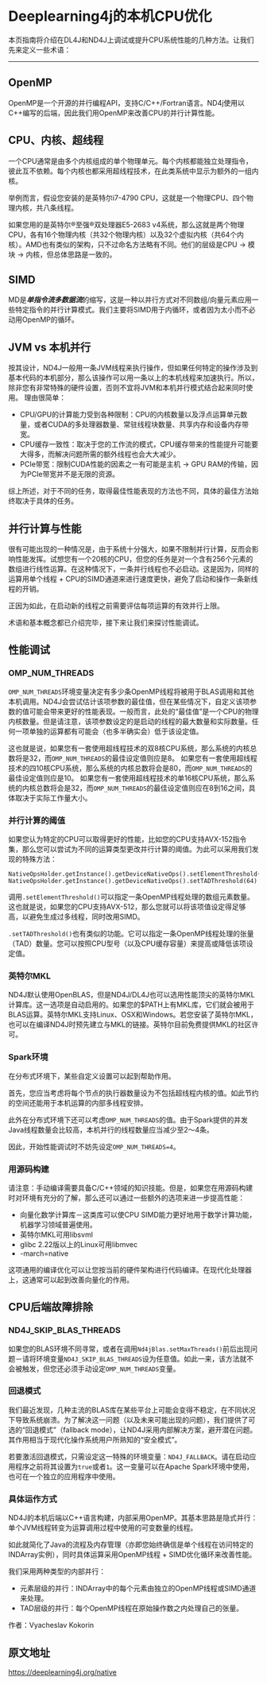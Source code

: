 # Deeplearning4j的本机CPU优化

本页指南将介绍在DL4J和ND4J上调试或提升CPU系统性能的几种方法。让我们先来定义一些术语：

---

## OpenMP
OpenMP是一个开源的并行编程API，支持C/C++/Fortran语言。ND4j使用以C++编写的后端，因此我们用OpenMP来改善CPU的并行计算性能。

## CPU、内核、超线程
一个CPU通常是由多个内核组成的单个物理单元。每个内核都能独立处理指令，彼此互不依赖。每个内核也都采用超线程技术，在此类系统中显示为额外的一组内核。

举例而言，假设您安装的是英特尔i7-4790 CPU，这就是一个物理CPU、四个物理内核，共八条线程。

如果您用的是英特尔®至强®双处理器E5-2683 v4系统，那么这就是两个物理CPU，各有16个物理内核（共32个物理内核）以及32个虚拟内核（共64个内核）。AMD也有类似的架构，只不过命名方法略有不同。他们的层级是CPU -> 模块 -> 内核，但总体思路是一致的。

## SIMD

MD是***单指令流多数据流***的缩写，这是一种以并行方式对不同数组/向量元素应用一些特定指令的并行计算模式。我们主要将SIMD用于内循环，或者因为太小而不必动用OpenMP的循环。

## JVM vs 本机并行
按其设计，ND4J一般用一条JVM线程来执行操作，但如果任何特定的操作涉及到基本代码的本机部分，那么该操作可以用一条以上的本机线程来加速执行。所以，除非您有非常特殊的硬件设置，否则不宜将JVM和本机并行模式结合起来同时使用。 理由很简单：

 - CPU/GPU的计算能力受到各种限制：CPU的内核数量以及浮点运算单元数量，或者CUDA的多处理器数量、常驻线程块数量、共享内存和设备内存带宽。
 - CPU缓存一致性：取决于您的工作流的模式，CPU缓存带来的性能提升可能要大得多，而解决问题所需的额外线程也会大大减少。
 - PCIe带宽：限制CUDA性能的因素之一有可能是主机 -> GPU RAM的传输，因为PCIe带宽并不是无限的资源。

综上所述，对于不同的任务，取得最佳性能表现的方法也不同，具体的最佳方法始终取决于具体的任务。


## 并行计算与性能
很有可能出现的一种情况是，由于系统十分强大，如果不限制并行计算，反而会影响性能发挥。试想您有一个20核的CPU，但您的任务是对一个含有256个元素的数组进行线性运算。在这种情况下，一条并行线程也不必启动。这是因为，同样的运算用单个线程 + CPU的SIMD通道来进行速度更快，避免了启动和操作一条新线程的开销。

正因为如此，在启动新的线程之前需要评估每项运算的有效并行上限。

术语和基本概念都已介绍完毕，接下来让我们来探讨性能调试。

## 性能调试

### OMP_NUM_THREADS
`OMP_NUM_THREADS`环境变量决定有多少条OpenMP线程将被用于BLAS调用和其他本机调用。ND4J会尝试估计该项参数的最佳值，但在某些情况下，自定义该项参数的值可能会带来更好的性能表现。一般而言，此处的“最佳值”是一个CPU的物理内核数量。但是请注意，该项参数设定的是启动的线程的最大数量和实际数量。任何一项单独的运算都有可能会（也多半确实会）低于该设定值。

这也就是说，如果您有一套使用超线程技术的双8核CPU系统，那么系统的内核总数将是32，而`OMP_NUM_THREADS`的最佳设定值则应是8。 如果您有一套使用超线程技术的四10核CPU系统，那么系统的内核总数将会是80，而`OMP_NUM_THREADS`的最佳设定值则应是10。 如果您有一套使用超线程技术的单16核CPU系统，那么系统的内核总数将会是32，而`OMP_NUM_THREADS`的最佳设定值则应在8到16之间，具体取决于实际工作量大小。

### 并行计算的阈值
如果您认为特定的CPU可以取得更好的性能，比如您的CPU支持AVX-152指令集，那么您可以尝试为不同的运算类型更改并行计算的阈值。为此可以采用我们发现的特殊方法：
```
NativeOpsHolder.getInstance().getDeviceNativeOps().setElementThreshold(16384)
NativeOpsHolder.getInstance().getDeviceNativeOps().setTADThreshold(64)
```

调用`.setElementThreshold()`可以指定一条OpenMP线程处理的数组元素数量。这也就是说，如果您的CPU支持AVX-512，那么您就可以将该项值设定得足够高，以避免生成过多线程，同时改用SIMD。

`.setTADThreshold()`也有类似的功能。它可以指定一条OpenMP线程处理的张量（TAD）数量。您可以按照CPU型号（以及CPU缓存容量）来提高或降低该项设定值。

### 英特尔MKL
ND4J默认使用OpenBLAS，但是ND4J/DL4J也可以选用性能顶尖的英特尔MKL计算库。这一选项是自动启用的。如果您的$PATH上有MKL库，它们就会被用于BLAS运算。英特尔MKL支持Linux、OSX和Windows。若您安装了英特尔MKL，也可以在编译ND4J时预先建立与MKL的链接。英特尔目前免费提供MKL的社区许可。

### Spark环境
在分布式环境下，某些自定义设置可以起到帮助作用。

首先，您应当考虑将每个节点的执行器数量设为不包括超线程内核的值。如此节约的空间还能用于本机运算的内部多线程安排。

此外在分布式环境下还可以考虑`OMP_NUM_THREADS`的值。由于Spark提供的并发Java线程数量会比较高，本机并行的线程数量应当减少至2～4条。

因此，开始性能调试时不妨先设定`OMP_NUM_THREADS=4`。

### 用源码构建
请注意：手动编译需要具备C/C++领域的知识技能。但是，如果您在用源码构建时对环境有充分的了解，那么还可以通过一些额外的选项来进一步提高性能：

 - 向量化数学计算库－这类库可以使CPU SIMD能力更好地用于数学计算功能，机器学习领域普遍使用。
 - 英特尔MKL可用libsvml
 - glibc 2.22版以上的Linux可用libmvec
 - -march=native

这项通用的编译优化可以让您按当前的硬件架构进行代码编译。在现代化处理器上，这通常可以起到改善向量化的作用。

## CPU后端故障排除

### ND4J_SKIP_BLAS_THREADS
如果您的BLAS环境不同寻常，或者在调用`Nd4jBlas.setMaxThreads()`前后出现问题－请将环境变量`ND4J_SKIP_BLAS_THREADS`设为任意值。如此一来，该方法就不会被触发，但您还必须手动设定`OMP_NUM_THREADS`变量。

### 回退模式
我们最近发现，几种主流的BLAS库在某些平台上可能会变得不稳定，在不同状况下导致系统崩溃。为了解决这一问题（以及未来可能出现的问题），我们提供了可选的“回退模式”（fallback mode），让ND4J采用内部解决方案，避开潜在问题。其作用相当于现代化操作系统用户所熟知的“安全模式”。

若要激活回退模式，只需设定这一特殊的环境变量：`ND4J_FALLBACK`。请在启动应用程序之前将其设置为`true`或者`1`。这一变量可以在Apache Spark环境中使用，也可在一个独立的应用程序中使用。

### 具体运作方式

ND4J的本机后端以C++语言构建，内部采用OpenMP。其基本思路是隐式并行：单个JVM线程转变为运算调用过程中使用的可变数量的线程。

如此就简化了Java的流程及内存管理（亦即您始终确信是单个线程在访问特定的INDArray实例），同时具体运算采用OpenMP线程 + SIMD优化循环来改善性能。

我们采用两种类型的内部并行：

 - 元素层级的并行：INDArray中的每个元素由独立的OpenMP线程或SIMD通道来处理。
 - TAD层级的并行：每个OpenMP线程在原始操作数之内处理自己的张量。

作者：Vyacheslav Kokorin


## 原文地址
https://deeplearning4j.org/native
